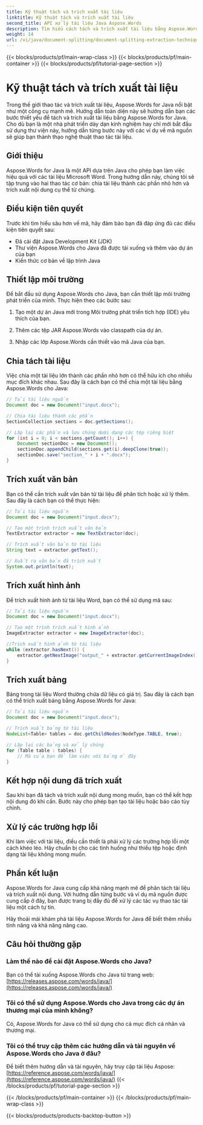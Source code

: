 ```yaml
---
title: Kỹ thuật tách và trích xuất tài liệu
linktitle: Kỹ thuật tách và trích xuất tài liệu
second_title: API xử lý tài liệu Java Aspose.Words
description: Tìm hiểu cách tách và trích xuất tài liệu bằng Aspose.Words cho Java. Hướng dẫn từng bước với mã nguồn để thao tác hiệu quả. Mở khóa sức mạnh của Aspose
weight: 14
url: /vi/java/document-splitting/document-splitting-extraction-techniques/
---
```


{{< blocks/products/pf/main-wrap-class >}}
{{< blocks/products/pf/main-container >}}
{{< blocks/products/pf/tutorial-page-section >}}

# Kỹ thuật tách và trích xuất tài liệu


Trong thế giới thao tác và trích xuất tài liệu, Aspose.Words for Java nổi bật như một công cụ mạnh mẽ. Hướng dẫn toàn diện này sẽ hướng dẫn bạn các bước thiết yếu để tách và trích xuất tài liệu bằng Aspose.Words for Java. Cho dù bạn là một nhà phát triển dày dạn kinh nghiệm hay chỉ mới bắt đầu sử dụng thư viện này, hướng dẫn từng bước này với các ví dụ về mã nguồn sẽ giúp bạn thành thạo nghệ thuật thao tác tài liệu.

## Giới thiệu

Aspose.Words for Java là một API dựa trên Java cho phép bạn làm việc hiệu quả với các tài liệu Microsoft Word. Trong hướng dẫn này, chúng tôi sẽ tập trung vào hai thao tác cơ bản: chia tài liệu thành các phần nhỏ hơn và trích xuất nội dung cụ thể từ chúng.

## Điều kiện tiên quyết

Trước khi tìm hiểu sâu hơn về mã, hãy đảm bảo bạn đã đáp ứng đủ các điều kiện tiên quyết sau:

- Đã cài đặt Java Development Kit (JDK)
- Thư viện Aspose.Words cho Java đã được tải xuống và thêm vào dự án của bạn
- Kiến thức cơ bản về lập trình Java

## Thiết lập môi trường

Để bắt đầu sử dụng Aspose.Words cho Java, bạn cần thiết lập môi trường phát triển của mình. Thực hiện theo các bước sau:

1. Tạo một dự án Java mới trong Môi trường phát triển tích hợp (IDE) yêu thích của bạn.

2. Thêm các tệp JAR Aspose.Words vào classpath của dự án.

3. Nhập các lớp Aspose.Words cần thiết vào mã Java của bạn.

## Chia tách tài liệu

Việc chia một tài liệu lớn thành các phần nhỏ hơn có thể hữu ích cho nhiều mục đích khác nhau. Sau đây là cách bạn có thể chia một tài liệu bằng Aspose.Words cho Java:

```java
// Tải tài liệu nguồn
Document doc = new Document("input.docx");

// Chia tài liệu thành các phần
SectionCollection sections = doc.getSections();

// Lặp lại các phần và lưu chúng dưới dạng các tệp riêng biệt
for (int i = 0; i < sections.getCount(); i++) {
    Document sectionDoc = new Document();
    sectionDoc.appendChild(sections.get(i).deepClone(true));
    sectionDoc.save("section_" + i + ".docx");
}
```

## Trích xuất văn bản

Bạn có thể cần trích xuất văn bản từ tài liệu để phân tích hoặc xử lý thêm. Sau đây là cách bạn có thể thực hiện:

```java
// Tải tài liệu nguồn
Document doc = new Document("input.docx");

// Tạo một trình trích xuất văn bản
TextExtractor extractor = new TextExtractor(doc);

// Trích xuất văn bản từ tài liệu
String text = extractor.getText();

// Xuất ra văn bản đã trích xuất
System.out.println(text);
```

## Trích xuất hình ảnh

Để trích xuất hình ảnh từ tài liệu Word, bạn có thể sử dụng mã sau:

```java
// Tải tài liệu nguồn
Document doc = new Document("input.docx");

// Tạo một trình trích xuất hình ảnh
ImageExtractor extractor = new ImageExtractor(doc);

//Trích xuất hình ảnh từ tài liệu
while (extractor.hasNext()) {
    extractor.getNextImage("output_" + extractor.getCurrentImageIndex() + ".png");
}
```

## Trích xuất bảng

Bảng trong tài liệu Word thường chứa dữ liệu có giá trị. Sau đây là cách bạn có thể trích xuất bảng bằng Aspose.Words for Java:

```java
// Tải tài liệu nguồn
Document doc = new Document("input.docx");

// Trích xuất bảng từ tài liệu
NodeList<Table> tables = doc.getChildNodes(NodeType.TABLE, true);

// Lặp lại các bảng và xử lý chúng
for (Table table : tables) {
    // Mã của bạn để làm việc với bảng ở đây
}
```

## Kết hợp nội dung đã trích xuất

Sau khi bạn đã tách và trích xuất nội dung mong muốn, bạn có thể kết hợp nội dung đó khi cần. Bước này cho phép bạn tạo tài liệu hoặc báo cáo tùy chỉnh.

## Xử lý các trường hợp lỗi

Khi làm việc với tài liệu, điều cần thiết là phải xử lý các trường hợp lỗi một cách khéo léo. Hãy chuẩn bị cho các tình huống như thiếu tệp hoặc định dạng tài liệu không mong muốn.

## Phần kết luận

Aspose.Words for Java cung cấp khả năng mạnh mẽ để phân tách tài liệu và trích xuất nội dung. Với hướng dẫn từng bước và ví dụ mã nguồn được cung cấp ở đây, bạn được trang bị đầy đủ để xử lý các tác vụ thao tác tài liệu một cách tự tin.

Hãy thoải mái khám phá tài liệu Aspose.Words for Java để biết thêm nhiều tính năng và khả năng nâng cao.

## Câu hỏi thường gặp

### Làm thế nào để cài đặt Aspose.Words cho Java?

 Bạn có thể tải xuống Aspose.Words cho Java từ trang web:[https://releases.aspose.com/words/java/](https://releases.aspose.com/words/java/)

### Tôi có thể sử dụng Aspose.Words cho Java trong các dự án thương mại của mình không?

Có, Aspose.Words for Java có thể sử dụng cho cả mục đích cá nhân và thương mại.

### Tôi có thể truy cập thêm các hướng dẫn và tài nguyên về Aspose.Words cho Java ở đâu?

 Để biết thêm hướng dẫn và tài nguyên, hãy truy cập tài liệu Aspose:[https://reference.aspose.com/words/java/](https://reference.aspose.com/words/java/)
{{< /blocks/products/pf/tutorial-page-section >}}

{{< /blocks/products/pf/main-container >}}
{{< /blocks/products/pf/main-wrap-class >}}

{{< blocks/products/products-backtop-button >}}
